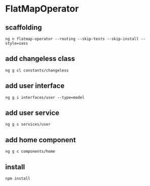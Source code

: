 # FlatMapOperator

## scaffolding

```shell
ng n flatmap-operator --routing --skip-tests --skip-install --style=sass
```

## add changeless class

```shell
ng g cl constants/changeless
```

## add user interface

```shell
ng g i interfaces/user --type=model
```

## add user service

```shell
ng g s services/user
```

## add home component

```shell
ng g c components/home
```

## install

```shell
npm install
```
